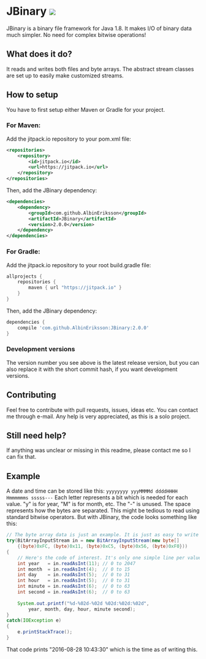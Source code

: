 # JBinary [![](https://jitpack.io/v/AlbinEriksson/JBinary.svg)](https://jitpack.io/#AlbinEriksson/JBinary)
JBinary is a binary file framework for Java 1.8.
It makes I/O of binary data much simpler. No need for complex bitwise operations!
## What does it do?
It reads and writes both files and byte arrays. The abstract stream classes are set up to easily make customized streams.
## How to setup
You have to first setup either Maven or Gradle for your project.
### For Maven:
Add the jitpack.io repository to your pom.xml file:
```xml
<repositories>
	<repository>
		<id>jitpack.io</id>
		<url>https://jitpack.io</url>
	</repository>
</repositories>
```
Then, add the JBinary dependency:
```xml
<dependencies>
	<dependency>
		<groupId>com.github.AlbinEriksson</groupId>
		<artifactId>JBinary</artifactId>
		<version>2.0.0</version>
	</dependency>
</dependencies>
```
### For Gradle:
Add the jitpack.io repository to your root build.gradle file:
```gradle
allprojects {
	repositories {
		maven { url "https://jitpack.io" }
	}
}
```
Then, add the JBinary dependency:
```gradle
dependencies {
	compile 'com.github.AlbinEriksson:JBinary:2.0.0'
}
```
### Development versions
The version number you see above is the latest release version, but you can also replace it with the short commit hash, if you want development versions.
## Contributing
Feel free to contribute with pull requests, issues, ideas etc. You can contact me through e-mail. Any help is very appreciated, as this is a solo project.
## Still need help?
If anything was unclear or missing in this readme, please contact me so I can fix that.
## Example
A date and time can be stored like this: `yyyyyyyy yyyMMMMd ddddHHHH Hmmmmmms sssss---`
Each letter represents a bit which is needed for each value. "y" is for year, "M" is for month, etc. The "-" is unused. The space represents how the bytes are separated. This might be tedious to read using standard bitwise operators. But with JBinary, the code looks something like this:
```java
// The byte array data is just an example. It is just as easy to write it using BitArrayOutputStream.
try(BitArrayInputStream in = new BitArrayInputStream(new byte[]
	{(byte)0xFC, (byte)0x11, (byte)0xC5, (byte)0x56, (byte)0xF0}))
{
	// Here's the code of interest. It's only one simple line per value!
	int year   = in.readAsInt(11); // 0 to 2047
	int month  = in.readAsInt(4);  // 0 to 15
	int day    = in.readAsInt(5);  // 0 to 31
	int hour   = in.readAsInt(5);  // 0 to 31
	int minute = in.readAsInt(6);  // 0 to 63
	int second = in.readAsInt(6);  // 0 to 63
	
	System.out.printf("%d-%02d-%02d %02d:%02d:%02d",
		year, month, day, hour, minute second);
}
catch(IOException e)
{
	e.printStackTrace();
}
```
That code prints "2016-08-28 10:43:30" which is the time as of writing this.